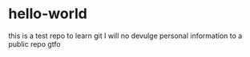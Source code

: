 # hello-world
this is a test repo to learn git
I will no devulge personal information to a public repo gtfo

